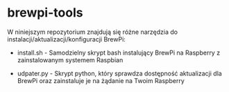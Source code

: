 brewpi-tools
============

W niniejszym repozytorium znajdują się różne narzędzia do instalacji/aktualizacji/konfiguracji BrewPi:

* install.sh - Samodzielny skrypt bash instalujący BrewPi na Raspberry z zainstalowanym systemem Raspbian

* udpater.py - Skrypt python, który sprawdza dostępność aktualizacji dla BrewPi oraz zainstaluje je na żądanie na Twoim Raspberry
